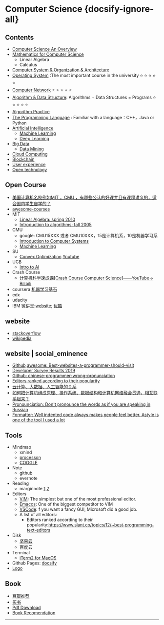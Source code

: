 # Computer Science {docsify-ignore-all}

## Contents

* [Computer Science An Overview](Computer_Science_an_Overview/README.md)	 
* [Mathematics for Computer Science](Mathematics_for_Computer_Science/README.md)
  * Linear Algebra
  * Calculus
* [Computer System & Organization & Architecture](Computer_System/README.md)
* [Operating System](Operating_System/README.md) :The most important course in the university :star: :star: :star: :star: :star:
* [Computer Network](Computer_Network/README.md) :star: :star: :star: :star: :star:
* [Algorithm & Data Structure](Algorithm-Data_Structure/README.md): Algorithms + Data Structures = Programs :star: :star: :star: :star: :star:
* [Algorithm Practice](Algorithm_Practice/README.md)	
* [The Programming Language](The_Programming_Language/README.md) : Familiar with a language：C++，Java or Python
* [Artificial Intelligence](Artificial_Intelligence/README.md)
  * [Machine Learning](Machine_Learning/README.md)
  * [Deep Learning](Deep_Learning/README.md)
* [Big Data](Big_Data/README.md)
  * [Data Mining](Big_Data/Data_Mining/README.md)	 
* [Cloud Computing](Cloud_Computing/README.md) 
* [Blockchain](Blockchain/README.md)
* [User experience](User_experience/README.md)
* [Open technology](Open_technology/README.md)


## Open Course

* [美国计算机名校例如MIT ，CMU ，有哪些公认的好课并且有课程讲义的，适合国内学生自学的？](https://www.zhihu.com/question/57532048)
* [awesome-courses](https://github.com/prakhar1989/awesome-courses#algorithms)
* MIT
  * [Linear Algebra: spring 2010](https://ocw.mit.edu/courses/mathematics/18-06-linear-algebra-spring-2010/index.htm)
  * [Introduction to algorithms: fall 2005](https://ocw.mit.edu/courses/electrical-engineering-and-computer-science/6-046j-introduction-to-algorithms-sma-5503-fall-2005/index.htm)
* CMU
  * google: CMU15XXX 或者 CMU10XXX，15是计算机系，10是机器学习系
  * [Introduction to Computer Systems](http://www.cs.cmu.edu/~213/)
  * [Machine Learning](http://www.cs.cmu.edu/~tom/10701_sp11/lectures.shtml)
* SU
  * [Convex Optimization](http://web.stanford.edu/class/ee364a/index.html) [Youtube](https://www.youtube.com/watch?v=McLq1hEq3UY&list=PL3940DD956CDF0622)
* UCB
  * [Intro to AI](http://ai.berkeley.edu/home.html)
* Crash Course
  * [计算机科学速成课[Crash Course Computer Science]——YouTube-> Bilibili](https://www.bilibili.com/video/av21376839?from=search&seid=9162856292795471868)
* coursera
  [机器学习基石](https://www.coursera.org/learn/ntumlone-mathematicalfoundations/lecture/wPics/course-introduction)
* edx
* udacity
* IBM 微讲堂:[website](https://developer.ibm.com/cn/tv/2017/container-microservice/); [优酷](https://i.youku.com/i/UNTI2NTA2NTAw/playlists?spm=a2hzp.8253876.0.0&order=1&page=1)


## website

* [stackoverflow](https://stackoverflow.com/)
* [wikipedia]()

## website | social_eminence

* [Github,awesome: Best-websites-a-programmer-should-visit](https://github.com/sdmg15/Best-websites-a-programmer-should-visit)
* [Developer Survey Results 2019](https://insights.stackoverflow.com/survey/2019)
* [Github: chinese-programmer-wrong-pronunciation](https://github.com/shimohq/chinese-programmer-wrong-pronunciation)
* [Editors ranked according to their popularity](https://www.slant.co/topics/12/~best-programming-text-editors)
* [云计算、大数据、人工智能的关系](https://zhuanlan.zhihu.com/p/62898738)
* [如何把计算机组成原理、操作系统、数据结构和计算机网络融会贯通，相互联系起来？](https://www.zhihu.com/question/22017267/answer/26468016)
* [Pronounciation: Don't pronounce the words as if you are speaking in Russian](https://github.com/shimohq/chinese-programmer-wrong-pronunciation)
* [Formatter: Well indented code always makes people feel better. Astyle is one of the tool I used a lot](http://astyle.sourceforge.net/astyle.html)


## Tools

* Mindmap
  * xmind
  * [processon](https://www.processon.com/diagrams)
  * [COOGLE]()
* Note
  * github
  * evernote
* Reading
  * marginnote [1](https://sspai.com/post/47317) [2](https://sspai.com/post/54005)
* Editors
  * [VIM](https://www.vim.org/): The simplest but one of the most professional editor.
  * [Emacos](https://www.gnu.org/software/emacs/): One of the biggest competitor to VIM
  * [VSCode](https://github.com/Microsoft/vscode): f you want a fancy GUI, Microsoft did a good job.
  * A list of all editors: 
    * Editors ranked according to their popularity:https://www.slant.co/topics/12/~best-programming-text-editors
* Disk
  * [坚果云](https://www.jianguoyun.com/d/home#/)
  * 百度云   
* Terminal
  * [iTerm2 for MacOS](https://www.iterm2.com/index.html)
* Github Pages: [docsify](https://docsify.js.org/#/?id=docsify)
* [Logo](https://logomakr.com)

## Book

* [豆瓣推荐](https://book.douban.com/subject_search?search_text=%E8%AE%A1%E7%AE%97%E6%9C%BA&cat=1001) 
* [买书](http://search.china-pub.com/s/?key1=%C9%EE%C8%EB%C0%ED%BD%E2%BC%C6%CB%E3%BB%FA%D3%A2%CE%C4&type=&pz=1)
* [Pdf Download](http://www.java1234.com/a/javabook/)
* [Book Recomendation](book.md)
---

